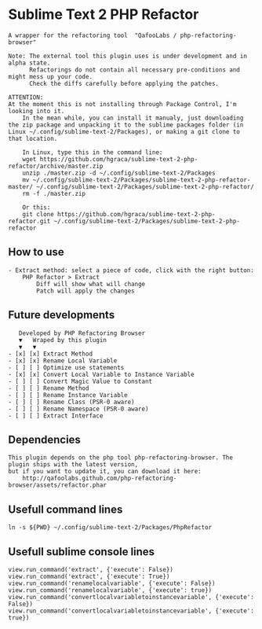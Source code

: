 # Sublime Text 2 PHP Refactor

    A wrapper for the refactoring tool  "QafooLabs / php-refactoring-browser"

    Note: The external tool this plugin uses is under development and in alpha state.
          Refactorings do not contain all necessary pre-conditions and might mess up your code.
          Check the diffs carefully before applying the patches.

    ATTENTION:
    At the moment this is not installing through Package Control, I'm looking into it.
        In the mean while, you can install it manualy, just downloading the zip package and unpacking it to the sublime packages folder (in Linux ~/.config/sublime-text-2/Packages), or making a git clone to that location.

        In Linux, type this in the command line:
        wget https://github.com/hgraca/sublime-text-2-php-refactor/archive/master.zip
        unzip ./master.zip -d ~/.config/sublime-text-2/Packages
        mv ~/.config/sublime-text-2/Packages/sublime-text-2-php-refactor-master/ ~/.config/sublime-text-2/Packages/sublime-text-2-php-refactor/
        rm -f ./master.zip

        Or this:
        git clone https://github.com/hgraca/sublime-text-2-php-refactor.git ~/.config/sublime-text-2/Packages/sublime-text-2-php-refactor

## How to use

    - Extract method: select a piece of code, click with the right button:
        PHP Refactor > Extract
            Diff will show what will change
            Patch will apply the changes

## Future developments

       Developed by PHP Refactoring Browser
       ▼   Wraped by this plugin
       ▼   ▼
    - [x] [x] Extract Method
    - [x] [x] Rename Local Variable
    - [ ] [ ] Optimize use statements
    - [x] [x] Convert Local Variable to Instance Variable
    - [ ] [ ] Convert Magic Value to Constant
    - [ ] [ ] Rename Method
    - [ ] [ ] Rename Instance Variable
    - [ ] [ ] Rename Class (PSR-0 aware)
    - [ ] [ ] Rename Namespace (PSR-0 aware)
    - [ ] [ ] Extract Interface

## Dependencies

    This plugin depends on the php tool php-refactoring-browser. The plugin ships with the latest version,
    but if you want to update it, you can download it here:
        http://qafoolabs.github.com/php-refactoring-browser/assets/refactor.phar

## Usefull command lines

    ln -s ${PWD} ~/.config/sublime-text-2/Packages/PhpRefactor

## Usefull sublime console lines

    view.run_command('extract', {'execute': False})
    view.run_command('extract', {'execute': True})
    view.run_command('renamelocalvariable', {'execute': False})
    view.run_command('renamelocalvariable', {'execute': true})
    view.run_command('convertlocalvariabletoinstancevariable', {'execute': False})
    view.run_command('convertlocalvariabletoinstancevariable', {'execute': true})